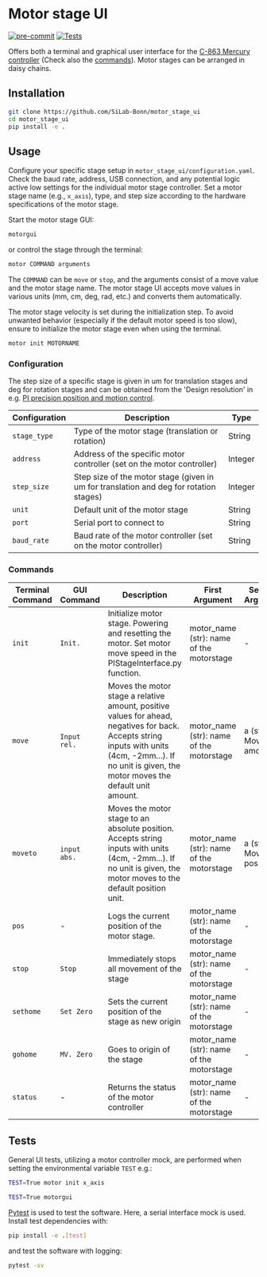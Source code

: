 # Motor stage UI
[![pre-commit](https://github.com/SiLab-Bonn/motor_stage_ui/actions/workflows/pre_commit.yml/badge.svg)](https://github.com/SiLab-Bonn/motor_stage_ui/actions/workflows/pre_commit.yml)
[![Tests](https://github.com/SiLab-Bonn/motor_stage_ui/actions/workflows/tests.yml/badge.svg)](https://github.com/SiLab-Bonn/motor_stage_ui/actions/workflows/tests.yml)

Offers both a terminal and graphical user interface for the [C-863 Mercury controller](https://www.le.infn.it/~chiodini/allow_listing/pi/Manuals/C-863_UserManual_MS205E200.pdf) (Check also the [commands](https://twiki.cern.ch/twiki/bin/viewfile/ILCBDSColl/Phase2Preparations?rev=1;filename=MercuryNativeCommands_MS176E101.pdf)).
Motor stages can be arranged in daisy chains.

## Installation

```bash
git clone https://github.com/SiLab-Bonn/motor_stage_ui
cd motor_stage_ui
pip install -e .
```

## Usage

Configure your specific stage setup in ```motor_stage_ui/configuration.yaml```.
Check the baud rate, address, USB connection, and any potential logic active low settings for the individual motor stage controller.
Set a motor stage name (e.g., ```x_axis```), type, and step size according to the hardware specifications of the motor stage.

Start the motor stage GUI:
```bash
motorgui
```
or control the stage through the terminal:
```bash
motor COMMAND arguments
```
The ```COMMAND``` can be ```move``` or ```stop```, and the arguments consist of a move value and the motor stage name.
The motor stage UI accepts move values in various units (mm, cm, deg, rad, etc.) and converts them automatically.

The motor stage velocity is set during the initialization step. To avoid unwanted behavior (especially if the default motor speed is too slow), ensure to initialize the motor stage even when using the terminal.

```bash
motor init MOTORNAME
```

### Configuration
The step size of a specific stage is given in um for translation stages and deg for rotation stages and can be obtained from the 'Design resolution' in e.g. [PI precision position and motion control](https://www.pi-usa.us/fileadmin/user_upload/physik_instrumente/files/CAT/PI-CAT132E-Precision-Positioning-and-Motion-Control-Web.pdf).

| Configuration | Description | Type |
|-----------|-------------|------|
| `stage_type` | Type of the motor stage (translation or rotation) | String |
| `address` | Address of the specific motor controller (set on the motor controller) | Integer |
| `step_size` | Step size of the motor stage (given in um for translation and deg for rotation stages) | Integer |
| `unit` | Default unit of the motor stage | String |
| `port` | Serial port to connect to | String |
| `baud_rate` | Baud rate of the motor controller (set on the motor controller) | String |

### Commands

| Terminal Command | GUI Command |  Description | First Argument | Second Argument |
|---------|-------------|-----------|-----------|-----------|
| `init` | `Init.` | Initialize motor stage. Powering and resetting the motor. Set motor move speed in the PIStageInterface.py function.| motor_name (str): name of the motorstage | - |
| `move` | `Input rel.` | Moves the motor stage a relative amount, positive values for ahead, negatives for back. Accepts string inputs with units (4cm, -2mm...). If no unit is given, the motor moves the default unit amount. | motor_name (str): name of the motorstage | a (str): Move amount |
| `moveto` | `input abs.` | Moves the motor stage to an absolute position. Accepts string inputs with units (4cm, -2mm...). If no unit is given, the motor moves to the default position unit. | motor_name (str): name of the motorstage |a (str): Move to position |
| `pos` | - | Logs the current position of the motor stage.| motor_name (str): name of the motorstage | -|
| `stop` | `Stop` | Immediately stops all movement of the stage | motor_name (str): name of the motorstage | - |
| `sethome` | `Set Zero` | Sets the current position of the stage as new origin | motor_name (str): name of the motorstage | - |
| `gohome` | `MV. Zero` | Goes to origin of the stage | motor_name (str): name of the motorstage | - |
| `status` | - | Returns the status of the motor controller | motor_name (str): name of the motorstage | - |

## Tests

General UI tests, utilizing a motor controller mock, are performed when setting the environmental variable `TEST` e.g.:

```bash
TEST=True motor init x_axis
```

```bash
TEST=True motorgui
```
[Pytest](https://docs.pytest.org/en/stable/) is used to test the software.
Here, a serial interface mock is used.
Install test dependencies with:

```bash
pip install -e .[test]
```
and test the software with logging:

```bash
pytest -sv
```
